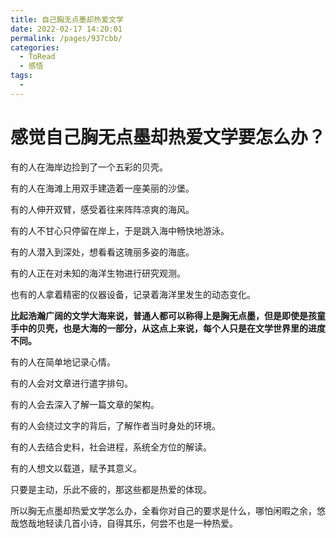 ```yaml
---
title: 自己胸无点墨却热爱文学
date: 2022-02-17 14:20:01
permalink: /pages/937cbb/
categories:
  - ToRead
  - 感悟
tags:
  - 
---
```

# 感觉自己胸无点墨却热爱文学要怎么办？

有的人在海岸边捡到了一个五彩的贝壳。

有的人在海滩上用双手建造着一座美丽的沙堡。

有的人伸开双臂，感受着往来阵阵凉爽的海风。

有的人不甘心只停留在岸上，于是跳入海中畅快地游泳。

有的人潜入到深处，想看看这瑰丽多姿的海底。

有的人正在对未知的海洋生物进行研究观测。

也有的人拿着精密的仪器设备，记录着海洋里发生的动态变化。

**比起浩瀚广阔的文学大海来说，普通人都可以称得上是胸无点墨，但是即使是孩童手中的贝壳，也是大海的一部分，从这点上来说，每个人只是在文学世界里的进度不同。**

有的人在简单地记录心情。

有的人会对文章进行遣字排句。

有的人会去深入了解一篇文章的架构。

有的人会绕过文字的背后，了解作者当时身处的环境。

有的人去结合史料，社会进程，系统全方位的解读。

有的人想文以载道，赋予其意义。

只要是主动，乐此不疲的，那这些都是热爱的体现。

所以胸无点墨却热爱文学怎么办，全看你对自己的要求是什么，哪怕闲暇之余，悠哉悠哉地轻读几首小诗，自得其乐，何尝不也是一种热爱。





